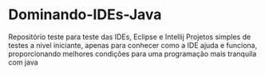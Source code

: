 # Dominando-IDEs-Java
Repositório teste para teste das IDEs, Eclipse e Intellij
Projetos simples de testes a nivel iniciante, apenas para conhecer como  a IDE ajuda e  funciona, proporcionando melhores condições para uma programação mais tranquila com java
